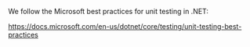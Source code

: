 We follow the Microsoft best practices for unit testing in .NET:

https://docs.microsoft.com/en-us/dotnet/core/testing/unit-testing-best-practices
